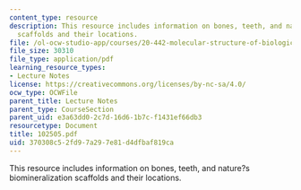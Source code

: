 ```yaml
---
content_type: resource
description: This resource includes information on bones, teeth, and nature?s biomineralization
  scaffolds and their locations.
file: /ol-ocw-studio-app/courses/20-442-molecular-structure-of-biological-materials-be-442-fall-2005/370308c52fd97a297e81d4dfbaf819ca_102505.pdf
file_size: 30310
file_type: application/pdf
learning_resource_types:
- Lecture Notes
license: https://creativecommons.org/licenses/by-nc-sa/4.0/
ocw_type: OCWFile
parent_title: Lecture Notes
parent_type: CourseSection
parent_uid: e3a63dd0-2c7d-16d6-1b7c-f1431ef66db3
resourcetype: Document
title: 102505.pdf
uid: 370308c5-2fd9-7a29-7e81-d4dfbaf819ca
---
```

This resource includes information on bones, teeth, and nature?s biomineralization scaffolds and their locations.